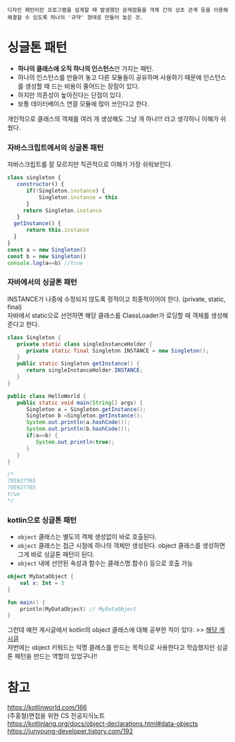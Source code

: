 `디자인 패턴이란 프로그램을 설계할 때 발생했던 문제점들을 객체 간의 상초 관계 등을 이용해 해결할 수 있도록 하나의 '규약' 형태로 만들어 놓은 것.`

# 싱글톤 패턴
* **하나의 클래스에 오직 하나의 인스턴스**만 가지는 패턴.
* 하나의 인스턴스를 만들어 놓고 다른 모듈들이 공유하며 사용하기 때문에 인스턴스를 생성할 때 드는 비용이 줄어드는 장점이 있다.
* 하지만 의존성이 높아진다는 단점이 있다.
* 보통 데이터베이스 연결 모듈에 많이 쓰인다고 한다.


개인적으로 클래스의 객체를 여러 개 생성해도 그냥 걔 하나!!! 라고 생각하니 이해가 쉬웠다.

### 자바스크립트에서의 싱글톤 패턴
자바스크립트를 잘 모르지만 직관적으로 이해가 가장 쉬워보인다.
```javascript
class singleton {
   constructor() {
      if(!Singleton.instance) {
          Singleton.instance = this 
      }
     return Singleton.instance
   }
  getInstance() {
      return this.instance 
  }
}
const a = new Singleton()
const b = new Singleton()
console.log(a==b) //true
```

### 자바에서의 싱글톤 패턴
INSTANCE가 나중에 수정되지 않도록 정적이고 최종적이어야 한다. (private, static, final)  
자바에서 static으로 선언하면 해당 클래스를 ClassLoader가 로딩할 때 객체를 생성해 준다고 한다.
```java
class Singleton {
   private static class singleInstanceHolder {
      private static final Singleton INSTANCE = new Singleton();
   }
   public static Singleton getInstance() {
      return singleInstanceHolder.INSTANCE;
   }
}

public class HelloWorld {
   public static void main(String[] args) {
      Singleton a = Singleton.getInstance();
      Singleton b =Singleton.getInstance();
      System.out.println(a.hashCode());
      System.out.println(b.hashCode());
      if(a==b) {
         System.out.println(true);
      }
   }
}

/*
705927765
705927765
true
*/
```

### kotlin으로 싱글톤 패턴
* `object` 클래스는 별도의 객체 생성없이 바로 호출된다.
* `object` 클래스는 접근 시점에 하나의 객체만 생성된다. object 클래스를 생성하면 그게 바로 싱글톤 패턴이 된다.
* `object` 내에 선언된 속성과 함수는 클래스명.함수() 등으로 호출 가능

```kotlin
object MyDataObject {
    val x: Int = 3
}

fun main() {
    println(MyDataObject) // MyDataObject
}
```

그런데 예전 게시글에서 kotlin의 object 클래스에 대해 공부한 적이 있다. >> [해당 게시글](https://velog.io/@kuronuma_daisy/Kotlin-%ED%81%B4%EB%9E%98%EC%8A%A4-%EC%A2%85%EB%A5%98#%EC%98%A4%EB%B8%8C%EC%A0%9D%ED%8A%B8-%ED%81%B4%EB%9E%98%EC%8A%A4)  
저번에는 object 키워드는 익명 클래스를 만드는 목적으로 사용한다고 학습했지만 싱글톤 패턴을 만드는 역할이 있었구나!!





# 참고
https://kotlinworld.com/166  
(주홍철)면접을 위한 CS 전공지식노트  
https://kotlinlang.org/docs/object-declarations.html#data-objects  
https://junyoung-developer.tistory.com/192  
